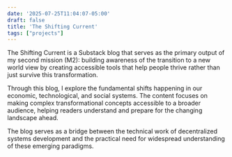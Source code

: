 ```yaml
---
date: '2025-07-25T11:04:07-05:00'
draft: false
title: 'The Shifting Current'
tags: ["projects"]
---
```


The Shifting Current is a Substack blog that serves as the primary output of my second mission (M2): building awareness of the transition to a new world view by creating accessible tools that help people thrive rather than just survive this transformation.

Through this blog, I explore the fundamental shifts happening in our economic, technological, and social systems. The content focuses on making complex transformational concepts accessible to a broader audience, helping readers understand and prepare for the changing landscape ahead.

The blog serves as a bridge between the technical work of decentralized systems development and the practical need for widespread understanding of these emerging paradigms.
